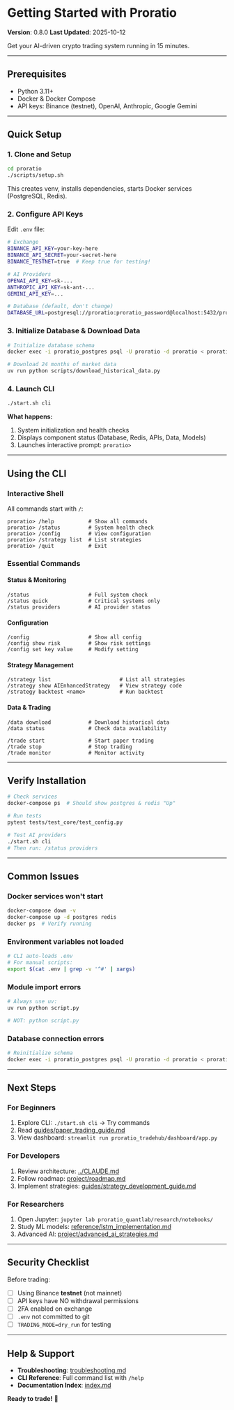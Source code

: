 # Getting Started with Proratio

**Version**: 0.8.0
**Last Updated**: 2025-10-12

Get your AI-driven crypto trading system running in 15 minutes.

---

## Prerequisites

- Python 3.11+
- Docker & Docker Compose
- API keys: Binance (testnet), OpenAI, Anthropic, Google Gemini

---

## Quick Setup

### 1. Clone and Setup

```bash
cd proratio
./scripts/setup.sh
```

This creates venv, installs dependencies, starts Docker services (PostgreSQL, Redis).

### 2. Configure API Keys

Edit `.env` file:

```bash
# Exchange
BINANCE_API_KEY=your-key-here
BINANCE_API_SECRET=your-secret-here
BINANCE_TESTNET=true  # Keep true for testing!

# AI Providers
OPENAI_API_KEY=sk-...
ANTHROPIC_API_KEY=sk-ant-...
GEMINI_API_KEY=...

# Database (default, don't change)
DATABASE_URL=postgresql://proratio:proratio_password@localhost:5432/proratio
```

### 3. Initialize Database & Download Data

```bash
# Initialize database schema
docker exec -i proratio_postgres psql -U proratio -d proratio < proratio_utilities/data/schema.sql

# Download 24 months of market data
uv run python scripts/download_historical_data.py
```

### 4. Launch CLI

```bash
./start.sh cli
```

**What happens:**
1. System initialization and health checks
2. Displays component status (Database, Redis, APIs, Data, Models)
3. Launches interactive prompt: `proratio>`

---

## Using the CLI

### Interactive Shell

All commands start with `/`:

```
proratio> /help           # Show all commands
proratio> /status         # System health check
proratio> /config         # View configuration
proratio> /strategy list  # List strategies
proratio> /quit           # Exit
```

### Essential Commands

#### Status & Monitoring
```
/status                   # Full system check
/status quick             # Critical systems only
/status providers         # AI provider status
```

#### Configuration
```
/config                   # Show all config
/config show risk         # Show risk settings
/config set key value     # Modify setting
```

#### Strategy Management
```
/strategy list                      # List all strategies
/strategy show AIEnhancedStrategy   # View strategy code
/strategy backtest <name>           # Run backtest
```

#### Data & Trading
```
/data download            # Download historical data
/data status              # Check data availability

/trade start              # Start paper trading
/trade stop               # Stop trading
/trade monitor            # Monitor activity
```

---

## Verify Installation

```bash
# Check services
docker-compose ps  # Should show postgres & redis "Up"

# Run tests
pytest tests/test_core/test_config.py

# Test AI providers
./start.sh cli
# Then run: /status providers
```

---

## Common Issues

### Docker services won't start
```bash
docker-compose down -v
docker-compose up -d postgres redis
docker ps  # Verify running
```

### Environment variables not loaded
```bash
# CLI auto-loads .env
# For manual scripts:
export $(cat .env | grep -v '^#' | xargs)
```

### Module import errors
```bash
# Always use uv:
uv run python script.py

# NOT: python script.py
```

### Database connection errors
```bash
# Reinitialize schema
docker exec -i proratio_postgres psql -U proratio -d proratio < proratio_utilities/data/schema.sql
```

---

## Next Steps

### For Beginners
1. Explore CLI: `./start.sh cli` → Try commands
2. Read [guides/paper_trading_guide.md](guides/paper_trading_guide.md)
3. View dashboard: `streamlit run proratio_tradehub/dashboard/app.py`

### For Developers
1. Review architecture: [../CLAUDE.md](../CLAUDE.md)
2. Follow roadmap: [project/roadmap.md](project/roadmap.md)
3. Implement strategies: [guides/strategy_development_guide.md](guides/strategy_development_guide.md)

### For Researchers
1. Open Jupyter: `jupyter lab proratio_quantlab/research/notebooks/`
2. Study ML models: [reference/lstm_implementation.md](reference/lstm_implementation.md)
3. Advanced AI: [project/advanced_ai_strategies.md](project/advanced_ai_strategies.md)

---

## Security Checklist

Before trading:
- [ ] Using Binance **testnet** (not mainnet)
- [ ] API keys have NO withdrawal permissions
- [ ] 2FA enabled on exchange
- [ ] `.env` not committed to git
- [ ] `TRADING_MODE=dry_run` for testing

---

## Help & Support

- **Troubleshooting**: [troubleshooting.md](troubleshooting.md)
- **CLI Reference**: Full command list with `/help`
- **Documentation Index**: [index.md](index.md)

**Ready to trade!** 🚀
